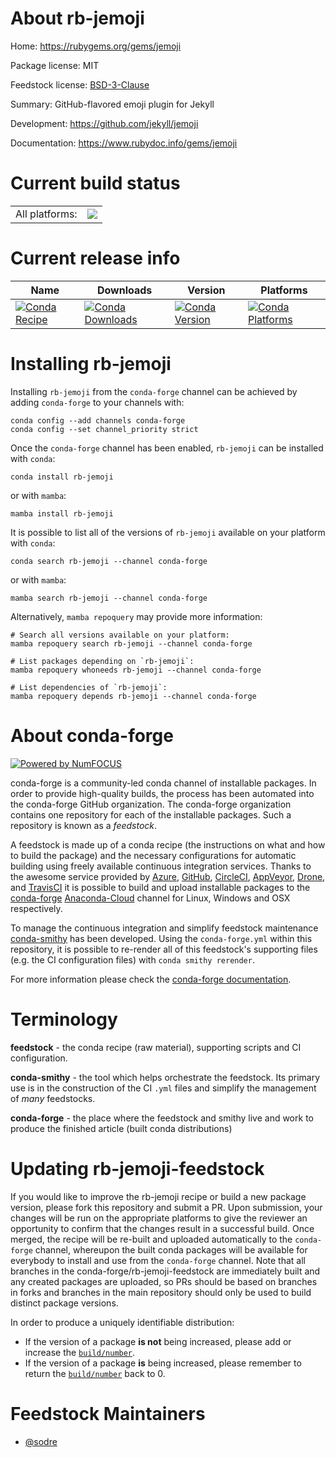 About rb-jemoji
===============

Home: https://rubygems.org/gems/jemoji

Package license: MIT

Feedstock license: [BSD-3-Clause](https://github.com/conda-forge/rb-jemoji-feedstock/blob/main/LICENSE.txt)

Summary: GitHub-flavored emoji plugin for Jekyll

Development: https://github.com/jekyll/jemoji

Documentation: https://www.rubydoc.info/gems/jemoji

Current build status
====================


<table><tr><td>All platforms:</td>
    <td>
      <a href="https://dev.azure.com/conda-forge/feedstock-builds/_build/latest?definitionId=7684&branchName=main">
        <img src="https://dev.azure.com/conda-forge/feedstock-builds/_apis/build/status/rb-jemoji-feedstock?branchName=main">
      </a>
    </td>
  </tr>
</table>

Current release info
====================

| Name | Downloads | Version | Platforms |
| --- | --- | --- | --- |
| [![Conda Recipe](https://img.shields.io/badge/recipe-rb--jemoji-green.svg)](https://anaconda.org/conda-forge/rb-jemoji) | [![Conda Downloads](https://img.shields.io/conda/dn/conda-forge/rb-jemoji.svg)](https://anaconda.org/conda-forge/rb-jemoji) | [![Conda Version](https://img.shields.io/conda/vn/conda-forge/rb-jemoji.svg)](https://anaconda.org/conda-forge/rb-jemoji) | [![Conda Platforms](https://img.shields.io/conda/pn/conda-forge/rb-jemoji.svg)](https://anaconda.org/conda-forge/rb-jemoji) |

Installing rb-jemoji
====================

Installing `rb-jemoji` from the `conda-forge` channel can be achieved by adding `conda-forge` to your channels with:

```
conda config --add channels conda-forge
conda config --set channel_priority strict
```

Once the `conda-forge` channel has been enabled, `rb-jemoji` can be installed with `conda`:

```
conda install rb-jemoji
```

or with `mamba`:

```
mamba install rb-jemoji
```

It is possible to list all of the versions of `rb-jemoji` available on your platform with `conda`:

```
conda search rb-jemoji --channel conda-forge
```

or with `mamba`:

```
mamba search rb-jemoji --channel conda-forge
```

Alternatively, `mamba repoquery` may provide more information:

```
# Search all versions available on your platform:
mamba repoquery search rb-jemoji --channel conda-forge

# List packages depending on `rb-jemoji`:
mamba repoquery whoneeds rb-jemoji --channel conda-forge

# List dependencies of `rb-jemoji`:
mamba repoquery depends rb-jemoji --channel conda-forge
```


About conda-forge
=================

[![Powered by
NumFOCUS](https://img.shields.io/badge/powered%20by-NumFOCUS-orange.svg?style=flat&colorA=E1523D&colorB=007D8A)](https://numfocus.org)

conda-forge is a community-led conda channel of installable packages.
In order to provide high-quality builds, the process has been automated into the
conda-forge GitHub organization. The conda-forge organization contains one repository
for each of the installable packages. Such a repository is known as a *feedstock*.

A feedstock is made up of a conda recipe (the instructions on what and how to build
the package) and the necessary configurations for automatic building using freely
available continuous integration services. Thanks to the awesome service provided by
[Azure](https://azure.microsoft.com/en-us/services/devops/), [GitHub](https://github.com/),
[CircleCI](https://circleci.com/), [AppVeyor](https://www.appveyor.com/),
[Drone](https://cloud.drone.io/welcome), and [TravisCI](https://travis-ci.com/)
it is possible to build and upload installable packages to the
[conda-forge](https://anaconda.org/conda-forge) [Anaconda-Cloud](https://anaconda.org/)
channel for Linux, Windows and OSX respectively.

To manage the continuous integration and simplify feedstock maintenance
[conda-smithy](https://github.com/conda-forge/conda-smithy) has been developed.
Using the ``conda-forge.yml`` within this repository, it is possible to re-render all of
this feedstock's supporting files (e.g. the CI configuration files) with ``conda smithy rerender``.

For more information please check the [conda-forge documentation](https://conda-forge.org/docs/).

Terminology
===========

**feedstock** - the conda recipe (raw material), supporting scripts and CI configuration.

**conda-smithy** - the tool which helps orchestrate the feedstock.
                   Its primary use is in the construction of the CI ``.yml`` files
                   and simplify the management of *many* feedstocks.

**conda-forge** - the place where the feedstock and smithy live and work to
                  produce the finished article (built conda distributions)


Updating rb-jemoji-feedstock
============================

If you would like to improve the rb-jemoji recipe or build a new
package version, please fork this repository and submit a PR. Upon submission,
your changes will be run on the appropriate platforms to give the reviewer an
opportunity to confirm that the changes result in a successful build. Once
merged, the recipe will be re-built and uploaded automatically to the
`conda-forge` channel, whereupon the built conda packages will be available for
everybody to install and use from the `conda-forge` channel.
Note that all branches in the conda-forge/rb-jemoji-feedstock are
immediately built and any created packages are uploaded, so PRs should be based
on branches in forks and branches in the main repository should only be used to
build distinct package versions.

In order to produce a uniquely identifiable distribution:
 * If the version of a package **is not** being increased, please add or increase
   the [``build/number``](https://docs.conda.io/projects/conda-build/en/latest/resources/define-metadata.html#build-number-and-string).
 * If the version of a package **is** being increased, please remember to return
   the [``build/number``](https://docs.conda.io/projects/conda-build/en/latest/resources/define-metadata.html#build-number-and-string)
   back to 0.

Feedstock Maintainers
=====================

* [@sodre](https://github.com/sodre/)


